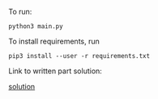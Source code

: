 To run:

	python3 main.py


To install requirements, run

	pip3 install --user -r requirements.txt


Link to written part solution:

[solution](https://share.goodnotes.com/s/B6ob1QaAXMia2wqzDdmNYq)